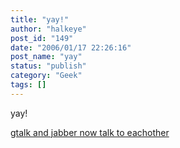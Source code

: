 ```yaml
---
title: "yay!"
author: "halkeye"
post_id: "149"
date: "2006/01/17 22:26:16"
post_name: "yay"
status: "publish"
category: "Geek"
tags: []
---
```


yay!

[gtalk and jabber now talk to eachother](https://googletalk.blogspot.com/2006/01/xmpp-federation.html)
